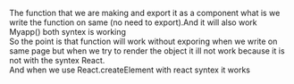 The function that we are making and export it as a component what is we write the function on same (no need to export).And it will also work 
<br/>
Myapp() <Myapp/>  both syntex is working<br/>
So the point is that function will work without exporing when we write on same page but when we try to render the object it ill not work because it is not with the syntex React.
<br/>
And when we use React.createElement with react syntex it works
